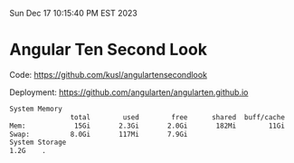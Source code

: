 Sun Dec 17 10:15:40 PM EST 2023

# Angular Ten Second Look

Code: https://github.com/kusl/angulartensecondlook

Deployment: https://github.com/angularten/angularten.github.io

```bash
System Memory
               total        used        free      shared  buff/cache   available
Mem:            15Gi       2.3Gi       2.0Gi       182Mi        11Gi        12Gi
Swap:          8.0Gi       117Mi       7.9Gi
System Storage
1.2G	.
```

